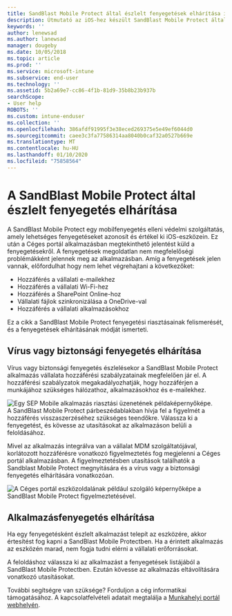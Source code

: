 ```yaml
---
title: SandBlast Mobile Protect által észlelt fenyegetések elhárítása iOS-en | Microsoft Docs
description: Útmutató az iOS-hez készült SandBlast Mobile Protect által talált fenyegetések elhárításához.
keywords: ''
author: lenewsad
ms.author: lanewsad
manager: dougeby
ms.date: 10/05/2018
ms.topic: article
ms.prod: ''
ms.service: microsoft-intune
ms.subservice: end-user
ms.technology: ''
ms.assetid: 5b2a69e7-cc86-4f1b-81d9-35b8b23b937b
searchScope:
- User help
ROBOTS: ''
ms.custom: intune-enduser
ms.collection: ''
ms.openlocfilehash: 386afdf91995f3e38eced269375e5e49ef6044d0
ms.sourcegitcommit: caee3c3fa77586314aa8040b0caf32a0527b669e
ms.translationtype: MT
ms.contentlocale: hu-HU
ms.lasthandoff: 01/10/2020
ms.locfileid: "75858564"
---
```

# <a name="resolve-a-threat-found-by-sandblast-mobile-protect"></a>A SandBlast Mobile Protect által észlelt fenyegetés elhárítása

A SandBlast Mobile Protect egy mobilfenyegetés elleni védelmi szolgáltatás, amely lehetséges fenyegetéseket azonosít és értékel ki iOS-eszközein. Ez után a Céges portál alkalmazásban megtekinthető jelentést küld a fenyegetésekről. A fenyegetések megoldatlan nem megfelelőségi problémákként jelennek meg az alkalmazásban. Amíg a fenyegetések jelen vannak, előfordulhat hogy nem lehet végrehajtani a következőket:   

* Hozzáférés a vállalati e-mailekhez
* Hozzáférés a vállalati Wi-Fi-hez
* Hozzáférés a SharePoint Online-hoz
* Vállalati fájlok szinkronizálása a OneDrive-val
* Hozzáférés a vállalati alkalmazásokhoz

Ez a cikk a SandBlast Mobile Protect fenyegetési riasztásainak felismerését, és a fenyegetések elhárításának módját ismerteti.  

## <a name="troubleshoot-virus-or-security-threat"></a>Vírus vagy biztonsági fenyegetés elhárítása  
Vírus vagy biztonsági fenyegetés észlelésekor a SandBlast Mobile Protect alkalmazás vállalata hozzáférési szabályzatainak megfelelően jár el. A hozzáférési szabályzatok megakadályozhatják, hogy hozzáférjen a munkájához szükséges hálózathoz, alkalmazásokhoz és e-mailekhez.  

![Egy SEP Mobile alkalmazás riasztási üzenetének példaképernyőképe.](./media/skycure-list-of-potential-issues-android.png)  
A SandBlast Mobile Protect párbeszédablakban hívja fel a figyelmét a hozzáférés visszaszerzéséhez szükséges teendőkre. Válassza ki a fenyegetést, és kövesse az utasításokat az alkalmazáson belüli a feloldásához.

Mivel az alkalmazás integrálva van a vállalat MDM szolgáltatójával, korlátozott hozzáférésre vonatkozó figyelmeztetés fog megjelenni a Céges portál alkalmazásban. A figyelmeztetésben utasítások találhatók a Sandblast Mobile Protect megnyitására és a vírus vagy a biztonsági fenyegetés elhárítására vonatkozóan.  

  ![A Céges portál eszközoldalának például szolgáló képernyőképe a SandBlast Mobile Protect figyelmeztetésével.](./media/CP-lookout-virus-banner-1808.png)  

## <a name="troubleshoot-an-app-threat"></a>Alkalmazásfenyegetés elhárítása  

Ha egy fenyegetésként észlelt alkalmazást telepít az eszközére, akkor értesítést fog kapni a SandBlast Mobile Protectben. Ha a érintett alkalmazás az eszközén marad, nem fogja tudni elérni a vállalati erőforrásokat.  

A feloldáshoz válassza ki az alkalmazást a fenyegetések listájából a SandBlast Mobile Protectben. Ezután kövesse az alkalmazás eltávolítására vonatkozó utasításokat.  

További segítségre van szüksége? Forduljon a cég informatikai támogatásához. A kapcsolatfelvételi adatait megtalálja a [Munkahelyi portál webhelyén](https://go.microsoft.com/fwlink/?linkid=2010980).  
